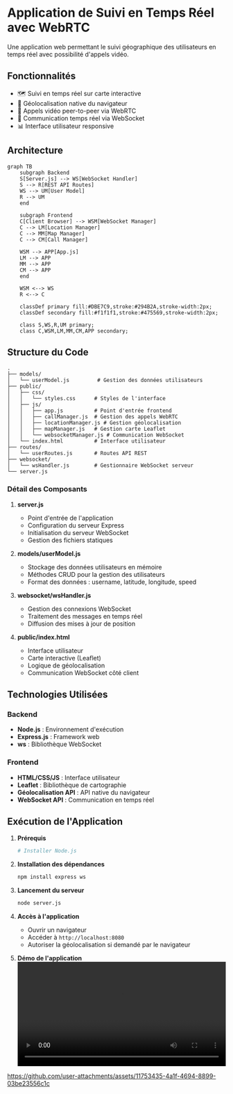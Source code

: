 # Application de Suivi en Temps Réel avec WebRTC

Une application web permettant le suivi géographique des utilisateurs en temps réel avec possibilité d'appels vidéo.

## Fonctionnalités

- 🗺️ Suivi en temps réel sur carte interactive
- 📱 Géolocalisation native du navigateur
- 🎥 Appels vidéo peer-to-peer via WebRTC
- 🔄 Communication temps réel via WebSocket
- 📊 Interface utilisateur responsive

## Architecture

```mermaid
graph TB
    subgraph Backend
    S[Server.js] --> WS[WebSocket Handler]
    S --> R[REST API Routes]
    WS --> UM[User Model]
    R --> UM
    end

    subgraph Frontend
    C[Client Browser] --> WSM[WebSocket Manager]
    C --> LM[Location Manager]
    C --> MM[Map Manager]
    C --> CM[Call Manager]
    
    WSM --> APP[App.js]
    LM --> APP
    MM --> APP
    CM --> APP
    end

    WSM <--> WS
    R <--> C
    
    classDef primary fill:#DBE7C9,stroke:#294B2A,stroke-width:2px;
    classDef secondary fill:#f1f1f1,stroke:#475569,stroke-width:2px;
    
    class S,WS,R,UM primary;
    class C,WSM,LM,MM,CM,APP secondary;
```

## Structure du Code

```
.
├── models/
│   └── userModel.js         # Gestion des données utilisateurs
├── public/
│   ├── css/
│   │   └── styles.css      # Styles de l'interface
│   ├── js/
│   │   ├── app.js          # Point d'entrée frontend
│   │   ├── callManager.js  # Gestion des appels WebRTC
│   │   ├── locationManager.js # Gestion géolocalisation
│   │   ├── mapManager.js   # Gestion carte Leaflet
│   │   └── websocketManager.js # Communication WebSocket
│   └── index.html          # Interface utilisateur
├── routes/
│   └── userRoutes.js       # Routes API REST
├── websocket/
│   └── wsHandler.js        # Gestionnaire WebSocket serveur
└── server.js  
```

### Détail des Composants

1. **server.js**
   - Point d'entrée de l'application
   - Configuration du serveur Express
   - Initialisation du serveur WebSocket
   - Gestion des fichiers statiques

2. **models/userModel.js**
   - Stockage des données utilisateurs en mémoire
   - Méthodes CRUD pour la gestion des utilisateurs
   - Format des données : username, latitude, longitude, speed

3. **websocket/wsHandler.js**
   - Gestion des connexions WebSocket
   - Traitement des messages en temps réel
   - Diffusion des mises à jour de position

4. **public/index.html**
   - Interface utilisateur
   - Carte interactive (Leaflet)
   - Logique de géolocalisation
   - Communication WebSocket côté client

## Technologies Utilisées

### Backend
- **Node.js** : Environnement d'exécution
- **Express.js** : Framework web
- **ws** : Bibliothèque WebSocket

### Frontend
- **HTML/CSS/JS** : Interface utilisateur
- **Leaflet** : Bibliothèque de cartographie
- **Géolocalisation API** : API native du navigateur
- **WebSocket API** : Communication en temps réel

## Exécution de l'Application

1. **Prérequis**
   ```bash
   # Installer Node.js
   ```

2. **Installation des dépendances**
   ```bash
   npm install express ws
   ```

3. **Lancement du serveur**
   ```bash
   node server.js
   ```

4. **Accès à l'application**
   - Ouvrir un navigateur
   - Accéder à `http://localhost:8080`
   - Autoriser la géolocalisation si demandé par le navigateur

5. **Démo de l'application**
   <video src="./videos/demo.mp4" width="100%" controls></video>
   

https://github.com/user-attachments/assets/11753435-4a1f-4694-8899-03be23556c1c


